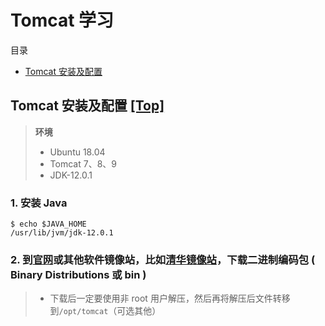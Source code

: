 # Tomcat 学习

目录
* [Tomcat 安装及配置](#tomcat-安装及配置-top)


## Tomcat 安装及配置 [[Top]](#目录)

> **环境**
> * Ubuntu 18.04 
> * Tomcat 7、8、9
> * JDK-12.0.1

### 1. 安装 Java

```  shell
$ echo $JAVA_HOME
/usr/lib/jvm/jdk-12.0.1
```

### 2. 到[官网](https://tomcat.apache.org/download-80.cgi)或其他软件镜像站，比如[清华镜像站](https://tomcat.apache.org/download-80.cgi)，下载二进制编码包 (  Binary Distributions 或 bin )

> * 下载后一定要使用非 root 用户解压，然后再将解压后文件转移到`/opt/tomcat`（可选其他）


